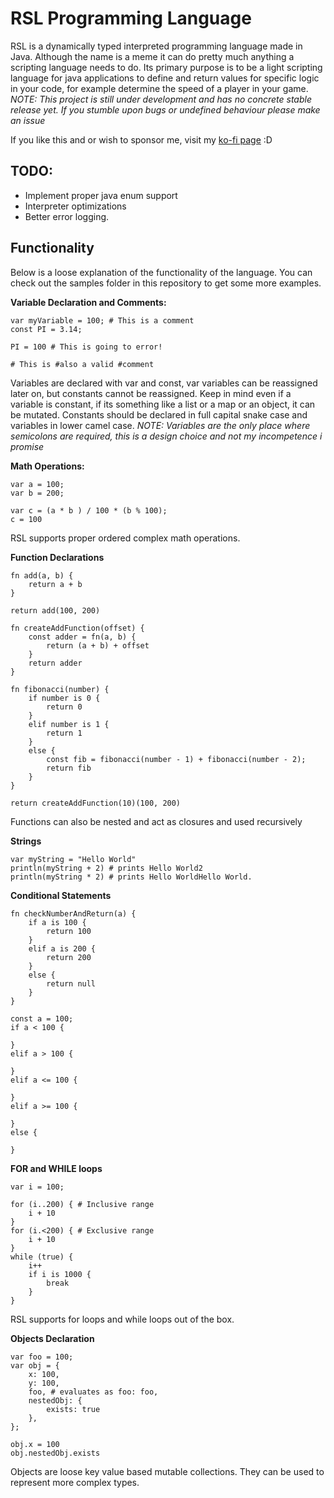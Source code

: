 # RSL Programming Language
RSL is a dynamically typed interpreted programming language made in Java. Although the name is a meme it can do pretty much anything a scripting language needs to do. Its primary purpose is to be a light scripting language for java applications to define and return values for specific logic in your code, for example determine the speed of a player in your game. _NOTE: This project is still under development and has no concrete stable release yet. If you stumble upon bugs or undefined behaviour please make an issue_

If you like this and or wish to sponsor me, visit my [ko-fi page](https://ko-fi.com/tofaa) :D 

## TODO:
 - Implement proper java enum support
 - Interpreter optimizations
 - Better error logging.

## Functionality
Below is a loose explanation of the functionality of the language. You can check out the samples folder in this repository to get some more examples.

__Variable Declaration and Comments:__
```
var myVariable = 100; # This is a comment
const PI = 3.14; 

PI = 100 # This is going to error!

# This is #also a valid #comment
```
Variables are declared with var and const, var variables can be reassigned later on, but constants cannot be reassigned. Keep in mind even if a variable is constant, if its something like a list or a map or an object, it can be mutated. Constants should be declared in full capital snake case and variables in lower camel case. _NOTE: Variables are the only place where semicolons are required, this is a design choice and not my incompetence i promise_

__Math Operations:__
```
var a = 100;
var b = 200;

var c = (a * b ) / 100 * (b % 100);
c = 100
```
RSL supports proper ordered complex math operations.

__Function Declarations__
```
fn add(a, b) {
    return a + b
}

return add(100, 200)
```
```
fn createAddFunction(offset) {
    const adder = fn(a, b) {
        return (a + b) + offset
    }
    return adder
}

fn fibonacci(number) {
    if number is 0 {
        return 0
    }
    elif number is 1 {
        return 1
    }
    else {
        const fib = fibonacci(number - 1) + fibonacci(number - 2);
        return fib
    }
}

return createAddFunction(10)(100, 200) 
```
Functions can also be nested and act as closures and used recursively

__Strings__
```
var myString = "Hello World"
println(myString + 2) # prints Hello World2
println(myString * 2) # prints Hello WorldHello World.
```

__Conditional Statements__
```
fn checkNumberAndReturn(a) {
    if a is 100 {
        return 100
    }
    elif a is 200 {
        return 200
    }
    else {
        return null
    }
}

const a = 100;
if a < 100 {
    
}
elif a > 100 {
    
}
elif a <= 100 {
    
}
elif a >= 100 {
    
}
else {
    
}

```

__FOR and WHILE loops__
```
var i = 100;

for (i..200) { # Inclusive range
    i + 10
}
for (i.<200) { # Exclusive range
    i + 10
}
while (true) {
    i++
    if i is 1000 {
        break
    }
}
```
RSL supports for loops and while loops out of the box.

__Objects Declaration__
```
var foo = 100;
var obj = {
    x: 100,
    y: 100,
    foo, # evaluates as foo: foo,
    nestedObj: {
        exists: true
    },
};

obj.x = 100
obj.nestedObj.exists
```
Objects are loose key value based mutable collections. They can be used to represent more complex types. 
